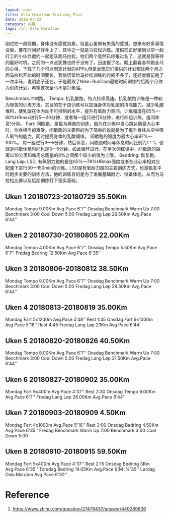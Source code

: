 ```yaml
---
layout: post
title: Oslo Marathon Training Plan
date: 2018-07-22
category: 兴趣
tags: run, Oslo Marathon
---
```

刚过完一周假期，身体没有感觉到累，但是心里却有失落的感觉。想来有好多事情没做，要花时间好好补上了，其中之一就是马拉松训练。度假前正好接到以前一起打工的小伙伴邀约一起组队跑马拉松。他们两个竟然已经报过名了，这就是我等待的最好时机，之前的一点点犹豫也终于没有了，迅速报了名。晚上翻看各种跑全马的心得，下载了几个可以制定计划的APPs,但是发现它们提供的计划都比两个月之后马拉松开始的时间要长。我恍悟留给马拉松训练的时间不多了，还好度假前跑了一次半马，说明底子还在，于是截取了Nike+RunClub最短时间训练的后两个月作为训练计划，希望这次全马不是打酱油。

Benchmark:冲刺跑。
Tempo: 抗乳酸跑，特点持续高速。抗乳酸跑训练是一种较为艰苦的训练方法。其目的在于跑训练可以加强身体对乳酸的清除能力，减少乳酸堆积，使乳酸在体内处于可控制的水平，提升有氧耐力空间。训练强度在85%—88%HRmax进行5—20分钟，或者每一组只进行5分钟，进行四组训练，组间休息1分钟。
Fart: 间歇跑，是最为痛苦的训练，因为在训练中当心跳达到最大心率时，你会相当的难受。间歇跑的主要目的为了简单的说就是为了提升身体从空中吸入氧气的能力，同时提高身体的乳酸阈值。 间歇跑的强度为最大心率97%—100%。 每一组进行3—5分钟，然后休息，间歇跑时间与休息时间比例为1：1，也就是间歇休息时间也是3—5分钟。如此循环进行。在单次训练课中，间歇跑的距离以10公里和每周总跑量的8%之间那个较小的值为上限。
Beddring: 恢复跑。
Lang Løp: LSD, 有氧耐力跑的是在65%—79%HRmax强度或者在此心率相对应配速下进行30—150min的训练。LSD是有氧耐力跑的主要训练方式，也是跑友平时跑步主要的训练方法，他的训练目的是为了发展基础耐力、储备体能，从而为马拉松比赛以及后期训练打下坚实基础。


## Uken 1 20180723-20180729 35.50Km
Mondag Tempo 9.00Km Avg.Pace 6'7''
Onsdag Benchmark Warm Up 7:00 Benchmark 3:00 Cool Down 5:00
Fredag Lang Løp 26.50Km Avg.Pace 6'44''

## Uken 2 20180730-20180805 22.00Km
Mondag Tempo 4.00Km Avg.Pace 6'7''
Onsdag Tempo 5.50Km Avg.Pace 6'7''
Fredag Bedring 12.50Km Avg.Pace 6'35''

## Uken 3 20180806-20180812 38.50Km
Mondag Tempo 9.00Km Avg.Pace 6'7''
Onsdag Benchmark Warm Up 7:00 Benchmark 3:00 Cool Down 5:00
Fredag Lang Løp 29.50Km Avg.Pace 6'44''

## Uken 4 20180813-20180819 35.00Km
Mondag Fart 5x1200m Avg.Pace 5'48'' Rest 1:45
Onsdag Fart 6x1000m Avg.Pace 5'16'' Rest 4:45
Fredag Lang Løp 23Km Avg.Pace 6'44'

## Uken 5 20180820-20180826 40.50Km
Mondag Tempo 9.00Km Avg.Pace 6'7''
Onsdag Benchmark Warm Up 7:00 Benchmark 3:00 Cool Down 5:00
Fredag Lang Løp 31.50Km Avg.Pace 6'44''

## Uken 6 20180827-20180902 35.00Km
Mondag Fart 9x400m Avg.Pace 4'37'' Rest 2:30
Onsdag Tempo 9.00Km Avg.Pace 6'7''
Fredag Lang Løp 26.00Km Avg.Pace 6'44''

## Uken 7 20180903-20180909 4.50Km
Mondag Fart 4x1000m Avg.Pace 5'16'' Rest 3:00
Onsdag Bedring 4.50Km Avg.Pace 6'35''
Fredag Benchmark Warm Up 7:00 Benchmark 3:00 Cool Down 5:00

## Uken 8 20180910-20180915 59.50Km
Mondag  Fart 5x400m Avg.Pace 4'37'' Rest 2:15
Onsdag  Bedring 3Km Avg.Pace 6'35''
Torsdag Bedring 14.05Km Avg.Pace 6[M :%'35''
Lørdag  Oslo Maraton Avg.Pace 6'30''

# Reference
1. https://www.zhihu.com/question/27479437/answer/449289836

